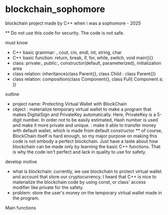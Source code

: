 # blockchain_sophomore
blockchain project made by C++
when i was a sophomore - 2025

** Do not use this code for security. The code is not safe.

must know
- C++ basic grammar: <iostream>, cout, cin, endl, int, string, char
- C++ basic function: return, break, if, for, while, switch, void main(){}
- class: private:, public:, constructor(default, parameterized), initialization area 
- class relation: inheritance(class Parent{}, class Child : class Parent{})
- class relation: composition(class Component{}, class Full{ Component a; })

outline
- project name: Protecting Virtual Wallet with BlockChain
- object
  : materialize temporary virtual wallet to make a program that makes DigitalSign and PrivateKey automatically. Here, PrivateKey is a 5-digit number. In order not to be easily estimated, Hash number is used and make it more private and unique.
  : make it able to transfer money with default wallet, which is made from default constructor
** of course, BlockChain itself is hard enough, so my major purpose on making this code is not embody a perfect blockchain. Just have a taste about how blockchain can be made only by learning the basic C++ functions. That is why the code isn't perfect and lack in quality to use for safety.

develop motive
- what is blockchain: currently, we use blockchain to protect virtual wallet and account that store our cryptocurrency. I heard that C++ is nice to materialize the blockchain code by using const, or class' access modifier like private for the safety.
- problem: store the user's money on the temporary virtual wallet made in the program.


Main functions


